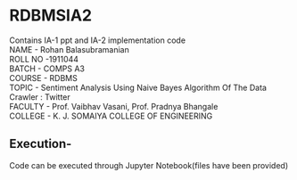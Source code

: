 # RDBMSIA2
Contains IA-1 ppt and IA-2 implementation code<br>
NAME - Rohan Balasubramanian<br>
ROLL NO -1911044<br>
BATCH - COMPS A3<br>
COURSE - RDBMS<br>
TOPIC - Sentiment Analysis Using Naive Bayes Algorithm Of The Data Crawler : Twitter<br>
FACULTY - Prof. Vaibhav Vasani, Prof. Pradnya Bhangale<br>
COLLEGE - K. J. SOMAIYA COLLEGE OF ENGINEERING<br>
## Execution-<br>
Code can be executed through Jupyter Notebook(files have been provided)<br>
